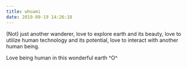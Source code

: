 ```yaml
---
title: whoami
date: 2019-09-19 14:26:18
---
```


(Not) just another wanderer,
love to explore earth and its beauty,
love to utilize human technology and its potential,
love to interact with another human being.

Love being human in this wonderful earth ^O^